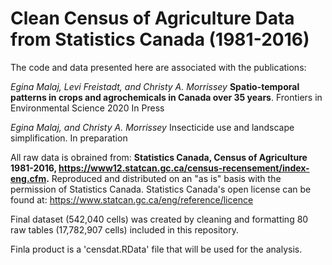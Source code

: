 # Clean Census of Agriculture Data from Statistics Canada (1981-2016) 

The code and data presented here are associated with the publications:

*Egina Malaj, Levi Freistadt, and Christy A. Morrissey* **Spatio-temporal patterns in crops and agrochemicals in Canada over 35 years**. Frontiers in Environmental Science 2020 In Press

*Egina Malaj, and Christy A. Morrissey* Insecticide use and landscape simplification. In preparation

All raw data is obrained from: **Statistics Canada, Census of Agriculture 1981-2016, https://www12.statcan.gc.ca/census-recensement/index-eng.cfm.** Reproduced and distributed on an "as is" basis with the permission of Statistics Canada. Statistics Canada's open license can be found at: https://www.statcan.gc.ca/eng/reference/licence

Final dataset (542,040 cells) was created by cleaning and formatting 80 raw tables (17,782,907 cells) included in this repository.

Finla product is a 'censdat.RData' file that will be used for the analysis.
